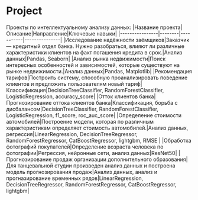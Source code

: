 # Project
Проекты по интеллектуальному анализу данных:
|Название проекта|Описание|Направление|Ключевые навыки|
|----------------|--------|-----------|---------------|
|Исследование надёжности заёмщиков|Заказчик — кредитный отдел банка. Нужно разобраться, влияют ли различные характеристики клиентов на факт погашения кредита в срок.|Анализ данных|Pandas, Seaborn|
|Анализ рынка недвижимости|Поиск интересных особенностей и зависимостей, которые существуют на рынке недвижимости.|Анализ данных|Pandas, Matplotlib|
|Рекомендация тарифов|Построить систему, способную проанализировать поведение клиентов и предложить пользователям новый тариф|Классификация|DecisionTreeClassifier, RandomForestClassifier, LogisticRegression, accuracy_score|
|Отток клиентов банка|Прогнозирование оттока клиентов банка|Классификация, борьба с дисбалансом|DecisionTreeClassifier, RandomForestClassifier, LogisticRegression, f1_score, roc_auc_score|
|Определение стоимости автомобилей|Построение модели, которая по различным характеристикам определяет стоимость автомобилей.|Анализ данных, регрессия|LinearRegression, DecisionTreeRegressor, RandomForestRegressor, CatBoostRegressor, lightgbm, RMSE |
|Обработка фотографий покупателей|Определение возраста человека по фотографии|Регрессия, нейронные сети, анализ данных|ResNet50|
|Прогнозирование продаж организации дополнительного образования|Для танцевальной студии произведен анализ данных и построена модель прогнозирования продаж|Анализ данных, анализ и прогназирование временных рядов|LinearRegression, DecisionTreeRegressor, RandomForestRegressor, CatBoostRegressor, lightgbm|

